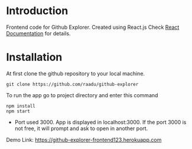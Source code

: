 # Introduction
Frontend code for Github Explorer. Created using React.js
Check [React Documentation](https://reactjs.org/docs/getting-started.html) for details.

# Installation 
At first clone the github repository to your local machine. 
```
git clone https://github.com/raadu/github-explorer
```

To run the app go to project directory and enter this command 
```
npm install
npm start
```

* Port used 3000. App is displayed in localhost:3000. If the port 3000 is not free, it will prompt and ask to open in another port. 

Demo Link: https://github-explorer-frontend123.herokuapp.com
